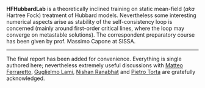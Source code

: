**HFHubbardLab** is a theoretically inclined training on static mean-field (*aka* Hartree Fock) treatment of Hubbard models. Nevertheless some interesting numerical aspects arise as stability of the self-consistency loop is concerned (mainly around first-order critical lines, where the loop may converge on metastable solutions). The correspondent preparatory course has been given by prof. Massimo Capone at SISSA.

--------------

The final report has been added for convenience. Everything is single authored here; nevertheless extremely useful discussions with [Matteo Ferraretto](mailto:matteo.ferraretto@sissa.it), [Guglielmo Lami](mailto:glami@sissa.it), [Nishan Ranabhat](mailto:nranabha@sissa.it) and [Pietro Torta](mailto:ptorta@sissa.it) are gratefully acknowledged.
